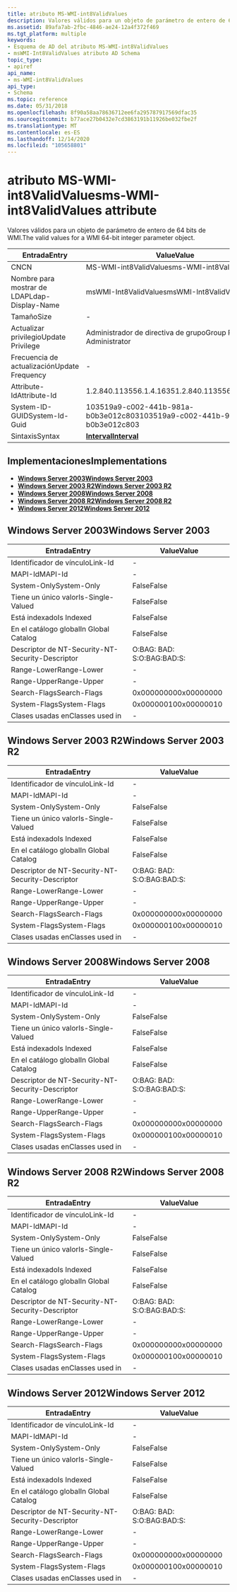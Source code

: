 ```yaml
---
title: atributo MS-WMI-int8ValidValues
description: Valores válidos para un objeto de parámetro de entero de 64 bits de WMI.
ms.assetid: 89afa7ab-2fbc-4846-ae24-12a4f372f469
ms.tgt_platform: multiple
keywords:
- Esquema de AD del atributo MS-WMI-int8ValidValues
- msWMI-Int8ValidValues atributo AD Schema
topic_type:
- apiref
api_name:
- ms-WMI-int8ValidValues
api_type:
- Schema
ms.topic: reference
ms.date: 05/31/2018
ms.openlocfilehash: 8f90a58aa78636712ee6fa295787917569dfac35
ms.sourcegitcommit: b77ace27b0432e7cd3863191b11926be032fbe2f
ms.translationtype: MT
ms.contentlocale: es-ES
ms.lasthandoff: 12/14/2020
ms.locfileid: "105658801"
---
```

# <a name="ms-wmi-int8validvalues-attribute"></a><span data-ttu-id="3f4c1-105">atributo MS-WMI-int8ValidValues</span><span class="sxs-lookup"><span data-stu-id="3f4c1-105">ms-WMI-int8ValidValues attribute</span></span>

<span data-ttu-id="3f4c1-106">Valores válidos para un objeto de parámetro de entero de 64 bits de WMI.</span><span class="sxs-lookup"><span data-stu-id="3f4c1-106">The valid values for a WMI 64-bit integer parameter object.</span></span>



| <span data-ttu-id="3f4c1-107">Entrada</span><span class="sxs-lookup"><span data-stu-id="3f4c1-107">Entry</span></span> | <span data-ttu-id="3f4c1-108">Value</span><span class="sxs-lookup"><span data-stu-id="3f4c1-108">Value</span></span> |
|-------------------|--------------------------------------|
| <span data-ttu-id="3f4c1-109">CN</span><span class="sxs-lookup"><span data-stu-id="3f4c1-109">CN</span></span>                | <span data-ttu-id="3f4c1-110">MS-WMI-int8ValidValues</span><span class="sxs-lookup"><span data-stu-id="3f4c1-110">ms-WMI-int8ValidValues</span></span>               |
| <span data-ttu-id="3f4c1-111">Nombre para mostrar de LDAP</span><span class="sxs-lookup"><span data-stu-id="3f4c1-111">Ldap-Display-Name</span></span> | <span data-ttu-id="3f4c1-112">msWMI-Int8ValidValues</span><span class="sxs-lookup"><span data-stu-id="3f4c1-112">msWMI-Int8ValidValues</span></span>                |
| <span data-ttu-id="3f4c1-113">Tamaño</span><span class="sxs-lookup"><span data-stu-id="3f4c1-113">Size</span></span>              | \-                                   |
| <span data-ttu-id="3f4c1-114">Actualizar privilegio</span><span class="sxs-lookup"><span data-stu-id="3f4c1-114">Update Privilege</span></span>  | <span data-ttu-id="3f4c1-115">Administrador de directiva de grupo</span><span class="sxs-lookup"><span data-stu-id="3f4c1-115">Group Policy Administrator</span></span>           |
| <span data-ttu-id="3f4c1-116">Frecuencia de actualización</span><span class="sxs-lookup"><span data-stu-id="3f4c1-116">Update Frequency</span></span>  | \-                                   |
| <span data-ttu-id="3f4c1-117">Attribute-Id</span><span class="sxs-lookup"><span data-stu-id="3f4c1-117">Attribute-Id</span></span>      | <span data-ttu-id="3f4c1-118">1.2.840.113556.1.4.1635</span><span class="sxs-lookup"><span data-stu-id="3f4c1-118">1.2.840.113556.1.4.1635</span></span>              |
| <span data-ttu-id="3f4c1-119">System-ID-GUID</span><span class="sxs-lookup"><span data-stu-id="3f4c1-119">System-Id-Guid</span></span>    | <span data-ttu-id="3f4c1-120">103519a9-c002-441b-981a-b0b3e012c803</span><span class="sxs-lookup"><span data-stu-id="3f4c1-120">103519a9-c002-441b-981a-b0b3e012c803</span></span> |
| <span data-ttu-id="3f4c1-121">Sintaxis</span><span class="sxs-lookup"><span data-stu-id="3f4c1-121">Syntax</span></span>            | [<span data-ttu-id="3f4c1-122">**Interval**</span><span class="sxs-lookup"><span data-stu-id="3f4c1-122">**Interval**</span></span>](s-interval.md)       |



## <a name="implementations"></a><span data-ttu-id="3f4c1-123">Implementaciones</span><span class="sxs-lookup"><span data-stu-id="3f4c1-123">Implementations</span></span>

-   [<span data-ttu-id="3f4c1-124">**Windows Server 2003**</span><span class="sxs-lookup"><span data-stu-id="3f4c1-124">**Windows Server 2003**</span></span>](#windows-server-2003)
-   [<span data-ttu-id="3f4c1-125">**Windows Server 2003 R2**</span><span class="sxs-lookup"><span data-stu-id="3f4c1-125">**Windows Server 2003 R2**</span></span>](#windows-server-2003-r2)
-   [<span data-ttu-id="3f4c1-126">**Windows Server 2008**</span><span class="sxs-lookup"><span data-stu-id="3f4c1-126">**Windows Server 2008**</span></span>](#windows-server-2008)
-   [<span data-ttu-id="3f4c1-127">**Windows Server 2008 R2**</span><span class="sxs-lookup"><span data-stu-id="3f4c1-127">**Windows Server 2008 R2**</span></span>](#windows-server-2008-r2)
-   [<span data-ttu-id="3f4c1-128">**Windows Server 2012**</span><span class="sxs-lookup"><span data-stu-id="3f4c1-128">**Windows Server 2012**</span></span>](#windows-server-2012)

## <a name="windows-server-2003"></a><span data-ttu-id="3f4c1-129">Windows Server 2003</span><span class="sxs-lookup"><span data-stu-id="3f4c1-129">Windows Server 2003</span></span>



| <span data-ttu-id="3f4c1-130">Entrada</span><span class="sxs-lookup"><span data-stu-id="3f4c1-130">Entry</span></span> | <span data-ttu-id="3f4c1-131">Value</span><span class="sxs-lookup"><span data-stu-id="3f4c1-131">Value</span></span> |
|------------------------|--------------|
| <span data-ttu-id="3f4c1-132">Identificador de vínculo</span><span class="sxs-lookup"><span data-stu-id="3f4c1-132">Link-Id</span></span>                | \-           |
| <span data-ttu-id="3f4c1-133">MAPI-Id</span><span class="sxs-lookup"><span data-stu-id="3f4c1-133">MAPI-Id</span></span>                | \-           |
| <span data-ttu-id="3f4c1-134">System-Only</span><span class="sxs-lookup"><span data-stu-id="3f4c1-134">System-Only</span></span>            | <span data-ttu-id="3f4c1-135">False</span><span class="sxs-lookup"><span data-stu-id="3f4c1-135">False</span></span>        |
| <span data-ttu-id="3f4c1-136">Tiene un único valor</span><span class="sxs-lookup"><span data-stu-id="3f4c1-136">Is-Single-Valued</span></span>       | <span data-ttu-id="3f4c1-137">False</span><span class="sxs-lookup"><span data-stu-id="3f4c1-137">False</span></span>        |
| <span data-ttu-id="3f4c1-138">Está indexado</span><span class="sxs-lookup"><span data-stu-id="3f4c1-138">Is Indexed</span></span>             | <span data-ttu-id="3f4c1-139">False</span><span class="sxs-lookup"><span data-stu-id="3f4c1-139">False</span></span>        |
| <span data-ttu-id="3f4c1-140">En el catálogo global</span><span class="sxs-lookup"><span data-stu-id="3f4c1-140">In Global Catalog</span></span>      | <span data-ttu-id="3f4c1-141">False</span><span class="sxs-lookup"><span data-stu-id="3f4c1-141">False</span></span>        |
| <span data-ttu-id="3f4c1-142">Descriptor de NT-Security-</span><span class="sxs-lookup"><span data-stu-id="3f4c1-142">NT-Security-Descriptor</span></span> | <span data-ttu-id="3f4c1-143">O:BAG: BAD: S:</span><span class="sxs-lookup"><span data-stu-id="3f4c1-143">O:BAG:BAD:S:</span></span> |
| <span data-ttu-id="3f4c1-144">Range-Lower</span><span class="sxs-lookup"><span data-stu-id="3f4c1-144">Range-Lower</span></span>            | \-           |
| <span data-ttu-id="3f4c1-145">Range-Upper</span><span class="sxs-lookup"><span data-stu-id="3f4c1-145">Range-Upper</span></span>            | \-           |
| <span data-ttu-id="3f4c1-146">Search-Flags</span><span class="sxs-lookup"><span data-stu-id="3f4c1-146">Search-Flags</span></span>           | <span data-ttu-id="3f4c1-147">0x00000000</span><span class="sxs-lookup"><span data-stu-id="3f4c1-147">0x00000000</span></span>   |
| <span data-ttu-id="3f4c1-148">System-Flags</span><span class="sxs-lookup"><span data-stu-id="3f4c1-148">System-Flags</span></span>           | <span data-ttu-id="3f4c1-149">0x00000010</span><span class="sxs-lookup"><span data-stu-id="3f4c1-149">0x00000010</span></span>   |
| <span data-ttu-id="3f4c1-150">Clases usadas en</span><span class="sxs-lookup"><span data-stu-id="3f4c1-150">Classes used in</span></span>        | \-           |



## <a name="windows-server-2003-r2"></a><span data-ttu-id="3f4c1-151">Windows Server 2003 R2</span><span class="sxs-lookup"><span data-stu-id="3f4c1-151">Windows Server 2003 R2</span></span>



| <span data-ttu-id="3f4c1-152">Entrada</span><span class="sxs-lookup"><span data-stu-id="3f4c1-152">Entry</span></span> | <span data-ttu-id="3f4c1-153">Value</span><span class="sxs-lookup"><span data-stu-id="3f4c1-153">Value</span></span> |
|------------------------|--------------|
| <span data-ttu-id="3f4c1-154">Identificador de vínculo</span><span class="sxs-lookup"><span data-stu-id="3f4c1-154">Link-Id</span></span>                | \-           |
| <span data-ttu-id="3f4c1-155">MAPI-Id</span><span class="sxs-lookup"><span data-stu-id="3f4c1-155">MAPI-Id</span></span>                | \-           |
| <span data-ttu-id="3f4c1-156">System-Only</span><span class="sxs-lookup"><span data-stu-id="3f4c1-156">System-Only</span></span>            | <span data-ttu-id="3f4c1-157">False</span><span class="sxs-lookup"><span data-stu-id="3f4c1-157">False</span></span>        |
| <span data-ttu-id="3f4c1-158">Tiene un único valor</span><span class="sxs-lookup"><span data-stu-id="3f4c1-158">Is-Single-Valued</span></span>       | <span data-ttu-id="3f4c1-159">False</span><span class="sxs-lookup"><span data-stu-id="3f4c1-159">False</span></span>        |
| <span data-ttu-id="3f4c1-160">Está indexado</span><span class="sxs-lookup"><span data-stu-id="3f4c1-160">Is Indexed</span></span>             | <span data-ttu-id="3f4c1-161">False</span><span class="sxs-lookup"><span data-stu-id="3f4c1-161">False</span></span>        |
| <span data-ttu-id="3f4c1-162">En el catálogo global</span><span class="sxs-lookup"><span data-stu-id="3f4c1-162">In Global Catalog</span></span>      | <span data-ttu-id="3f4c1-163">False</span><span class="sxs-lookup"><span data-stu-id="3f4c1-163">False</span></span>        |
| <span data-ttu-id="3f4c1-164">Descriptor de NT-Security-</span><span class="sxs-lookup"><span data-stu-id="3f4c1-164">NT-Security-Descriptor</span></span> | <span data-ttu-id="3f4c1-165">O:BAG: BAD: S:</span><span class="sxs-lookup"><span data-stu-id="3f4c1-165">O:BAG:BAD:S:</span></span> |
| <span data-ttu-id="3f4c1-166">Range-Lower</span><span class="sxs-lookup"><span data-stu-id="3f4c1-166">Range-Lower</span></span>            | \-           |
| <span data-ttu-id="3f4c1-167">Range-Upper</span><span class="sxs-lookup"><span data-stu-id="3f4c1-167">Range-Upper</span></span>            | \-           |
| <span data-ttu-id="3f4c1-168">Search-Flags</span><span class="sxs-lookup"><span data-stu-id="3f4c1-168">Search-Flags</span></span>           | <span data-ttu-id="3f4c1-169">0x00000000</span><span class="sxs-lookup"><span data-stu-id="3f4c1-169">0x00000000</span></span>   |
| <span data-ttu-id="3f4c1-170">System-Flags</span><span class="sxs-lookup"><span data-stu-id="3f4c1-170">System-Flags</span></span>           | <span data-ttu-id="3f4c1-171">0x00000010</span><span class="sxs-lookup"><span data-stu-id="3f4c1-171">0x00000010</span></span>   |
| <span data-ttu-id="3f4c1-172">Clases usadas en</span><span class="sxs-lookup"><span data-stu-id="3f4c1-172">Classes used in</span></span>        | \-           |



## <a name="windows-server-2008"></a><span data-ttu-id="3f4c1-173">Windows Server 2008</span><span class="sxs-lookup"><span data-stu-id="3f4c1-173">Windows Server 2008</span></span>



| <span data-ttu-id="3f4c1-174">Entrada</span><span class="sxs-lookup"><span data-stu-id="3f4c1-174">Entry</span></span> | <span data-ttu-id="3f4c1-175">Value</span><span class="sxs-lookup"><span data-stu-id="3f4c1-175">Value</span></span> |
|------------------------|--------------|
| <span data-ttu-id="3f4c1-176">Identificador de vínculo</span><span class="sxs-lookup"><span data-stu-id="3f4c1-176">Link-Id</span></span>                | \-           |
| <span data-ttu-id="3f4c1-177">MAPI-Id</span><span class="sxs-lookup"><span data-stu-id="3f4c1-177">MAPI-Id</span></span>                | \-           |
| <span data-ttu-id="3f4c1-178">System-Only</span><span class="sxs-lookup"><span data-stu-id="3f4c1-178">System-Only</span></span>            | <span data-ttu-id="3f4c1-179">False</span><span class="sxs-lookup"><span data-stu-id="3f4c1-179">False</span></span>        |
| <span data-ttu-id="3f4c1-180">Tiene un único valor</span><span class="sxs-lookup"><span data-stu-id="3f4c1-180">Is-Single-Valued</span></span>       | <span data-ttu-id="3f4c1-181">False</span><span class="sxs-lookup"><span data-stu-id="3f4c1-181">False</span></span>        |
| <span data-ttu-id="3f4c1-182">Está indexado</span><span class="sxs-lookup"><span data-stu-id="3f4c1-182">Is Indexed</span></span>             | <span data-ttu-id="3f4c1-183">False</span><span class="sxs-lookup"><span data-stu-id="3f4c1-183">False</span></span>        |
| <span data-ttu-id="3f4c1-184">En el catálogo global</span><span class="sxs-lookup"><span data-stu-id="3f4c1-184">In Global Catalog</span></span>      | <span data-ttu-id="3f4c1-185">False</span><span class="sxs-lookup"><span data-stu-id="3f4c1-185">False</span></span>        |
| <span data-ttu-id="3f4c1-186">Descriptor de NT-Security-</span><span class="sxs-lookup"><span data-stu-id="3f4c1-186">NT-Security-Descriptor</span></span> | <span data-ttu-id="3f4c1-187">O:BAG: BAD: S:</span><span class="sxs-lookup"><span data-stu-id="3f4c1-187">O:BAG:BAD:S:</span></span> |
| <span data-ttu-id="3f4c1-188">Range-Lower</span><span class="sxs-lookup"><span data-stu-id="3f4c1-188">Range-Lower</span></span>            | \-           |
| <span data-ttu-id="3f4c1-189">Range-Upper</span><span class="sxs-lookup"><span data-stu-id="3f4c1-189">Range-Upper</span></span>            | \-           |
| <span data-ttu-id="3f4c1-190">Search-Flags</span><span class="sxs-lookup"><span data-stu-id="3f4c1-190">Search-Flags</span></span>           | <span data-ttu-id="3f4c1-191">0x00000000</span><span class="sxs-lookup"><span data-stu-id="3f4c1-191">0x00000000</span></span>   |
| <span data-ttu-id="3f4c1-192">System-Flags</span><span class="sxs-lookup"><span data-stu-id="3f4c1-192">System-Flags</span></span>           | <span data-ttu-id="3f4c1-193">0x00000010</span><span class="sxs-lookup"><span data-stu-id="3f4c1-193">0x00000010</span></span>   |
| <span data-ttu-id="3f4c1-194">Clases usadas en</span><span class="sxs-lookup"><span data-stu-id="3f4c1-194">Classes used in</span></span>        | \-           |



## <a name="windows-server-2008-r2"></a><span data-ttu-id="3f4c1-195">Windows Server 2008 R2</span><span class="sxs-lookup"><span data-stu-id="3f4c1-195">Windows Server 2008 R2</span></span>



| <span data-ttu-id="3f4c1-196">Entrada</span><span class="sxs-lookup"><span data-stu-id="3f4c1-196">Entry</span></span> | <span data-ttu-id="3f4c1-197">Value</span><span class="sxs-lookup"><span data-stu-id="3f4c1-197">Value</span></span> |
|------------------------|--------------|
| <span data-ttu-id="3f4c1-198">Identificador de vínculo</span><span class="sxs-lookup"><span data-stu-id="3f4c1-198">Link-Id</span></span>                | \-           |
| <span data-ttu-id="3f4c1-199">MAPI-Id</span><span class="sxs-lookup"><span data-stu-id="3f4c1-199">MAPI-Id</span></span>                | \-           |
| <span data-ttu-id="3f4c1-200">System-Only</span><span class="sxs-lookup"><span data-stu-id="3f4c1-200">System-Only</span></span>            | <span data-ttu-id="3f4c1-201">False</span><span class="sxs-lookup"><span data-stu-id="3f4c1-201">False</span></span>        |
| <span data-ttu-id="3f4c1-202">Tiene un único valor</span><span class="sxs-lookup"><span data-stu-id="3f4c1-202">Is-Single-Valued</span></span>       | <span data-ttu-id="3f4c1-203">False</span><span class="sxs-lookup"><span data-stu-id="3f4c1-203">False</span></span>        |
| <span data-ttu-id="3f4c1-204">Está indexado</span><span class="sxs-lookup"><span data-stu-id="3f4c1-204">Is Indexed</span></span>             | <span data-ttu-id="3f4c1-205">False</span><span class="sxs-lookup"><span data-stu-id="3f4c1-205">False</span></span>        |
| <span data-ttu-id="3f4c1-206">En el catálogo global</span><span class="sxs-lookup"><span data-stu-id="3f4c1-206">In Global Catalog</span></span>      | <span data-ttu-id="3f4c1-207">False</span><span class="sxs-lookup"><span data-stu-id="3f4c1-207">False</span></span>        |
| <span data-ttu-id="3f4c1-208">Descriptor de NT-Security-</span><span class="sxs-lookup"><span data-stu-id="3f4c1-208">NT-Security-Descriptor</span></span> | <span data-ttu-id="3f4c1-209">O:BAG: BAD: S:</span><span class="sxs-lookup"><span data-stu-id="3f4c1-209">O:BAG:BAD:S:</span></span> |
| <span data-ttu-id="3f4c1-210">Range-Lower</span><span class="sxs-lookup"><span data-stu-id="3f4c1-210">Range-Lower</span></span>            | \-           |
| <span data-ttu-id="3f4c1-211">Range-Upper</span><span class="sxs-lookup"><span data-stu-id="3f4c1-211">Range-Upper</span></span>            | \-           |
| <span data-ttu-id="3f4c1-212">Search-Flags</span><span class="sxs-lookup"><span data-stu-id="3f4c1-212">Search-Flags</span></span>           | <span data-ttu-id="3f4c1-213">0x00000000</span><span class="sxs-lookup"><span data-stu-id="3f4c1-213">0x00000000</span></span>   |
| <span data-ttu-id="3f4c1-214">System-Flags</span><span class="sxs-lookup"><span data-stu-id="3f4c1-214">System-Flags</span></span>           | <span data-ttu-id="3f4c1-215">0x00000010</span><span class="sxs-lookup"><span data-stu-id="3f4c1-215">0x00000010</span></span>   |
| <span data-ttu-id="3f4c1-216">Clases usadas en</span><span class="sxs-lookup"><span data-stu-id="3f4c1-216">Classes used in</span></span>        | \-           |



## <a name="windows-server-2012"></a><span data-ttu-id="3f4c1-217">Windows Server 2012</span><span class="sxs-lookup"><span data-stu-id="3f4c1-217">Windows Server 2012</span></span>



| <span data-ttu-id="3f4c1-218">Entrada</span><span class="sxs-lookup"><span data-stu-id="3f4c1-218">Entry</span></span> | <span data-ttu-id="3f4c1-219">Value</span><span class="sxs-lookup"><span data-stu-id="3f4c1-219">Value</span></span> |
|------------------------|--------------|
| <span data-ttu-id="3f4c1-220">Identificador de vínculo</span><span class="sxs-lookup"><span data-stu-id="3f4c1-220">Link-Id</span></span>                | \-           |
| <span data-ttu-id="3f4c1-221">MAPI-Id</span><span class="sxs-lookup"><span data-stu-id="3f4c1-221">MAPI-Id</span></span>                | \-           |
| <span data-ttu-id="3f4c1-222">System-Only</span><span class="sxs-lookup"><span data-stu-id="3f4c1-222">System-Only</span></span>            | <span data-ttu-id="3f4c1-223">False</span><span class="sxs-lookup"><span data-stu-id="3f4c1-223">False</span></span>        |
| <span data-ttu-id="3f4c1-224">Tiene un único valor</span><span class="sxs-lookup"><span data-stu-id="3f4c1-224">Is-Single-Valued</span></span>       | <span data-ttu-id="3f4c1-225">False</span><span class="sxs-lookup"><span data-stu-id="3f4c1-225">False</span></span>        |
| <span data-ttu-id="3f4c1-226">Está indexado</span><span class="sxs-lookup"><span data-stu-id="3f4c1-226">Is Indexed</span></span>             | <span data-ttu-id="3f4c1-227">False</span><span class="sxs-lookup"><span data-stu-id="3f4c1-227">False</span></span>        |
| <span data-ttu-id="3f4c1-228">En el catálogo global</span><span class="sxs-lookup"><span data-stu-id="3f4c1-228">In Global Catalog</span></span>      | <span data-ttu-id="3f4c1-229">False</span><span class="sxs-lookup"><span data-stu-id="3f4c1-229">False</span></span>        |
| <span data-ttu-id="3f4c1-230">Descriptor de NT-Security-</span><span class="sxs-lookup"><span data-stu-id="3f4c1-230">NT-Security-Descriptor</span></span> | <span data-ttu-id="3f4c1-231">O:BAG: BAD: S:</span><span class="sxs-lookup"><span data-stu-id="3f4c1-231">O:BAG:BAD:S:</span></span> |
| <span data-ttu-id="3f4c1-232">Range-Lower</span><span class="sxs-lookup"><span data-stu-id="3f4c1-232">Range-Lower</span></span>            | \-           |
| <span data-ttu-id="3f4c1-233">Range-Upper</span><span class="sxs-lookup"><span data-stu-id="3f4c1-233">Range-Upper</span></span>            | \-           |
| <span data-ttu-id="3f4c1-234">Search-Flags</span><span class="sxs-lookup"><span data-stu-id="3f4c1-234">Search-Flags</span></span>           | <span data-ttu-id="3f4c1-235">0x00000000</span><span class="sxs-lookup"><span data-stu-id="3f4c1-235">0x00000000</span></span>   |
| <span data-ttu-id="3f4c1-236">System-Flags</span><span class="sxs-lookup"><span data-stu-id="3f4c1-236">System-Flags</span></span>           | <span data-ttu-id="3f4c1-237">0x00000010</span><span class="sxs-lookup"><span data-stu-id="3f4c1-237">0x00000010</span></span>   |
| <span data-ttu-id="3f4c1-238">Clases usadas en</span><span class="sxs-lookup"><span data-stu-id="3f4c1-238">Classes used in</span></span>        | \-           |



 

 




